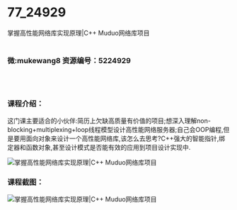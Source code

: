 # 77_24929
掌握高性能网络库实现原理|C++ Muduo网络库项目
<br/></br>
<h3>微:mukewang8 资源编号：5224929</h3>
<br/></br>
<h3>课程介绍：</h3>
<p>这门课主要适合的小伙伴:简历上欠缺高质量有价值的项目;想深入理解non-blocking+multiplexing+loop线程模型设计高性能网络服务器;自己会OOP编程,但是要用面向对象来设计一个高性能网络库,该怎么去思考?C++强大的智能指针,绑定器和函数对象,甚至设计模式是否能有效的应用到项目设计实现中.</p>
<p><img src="https://www.ko996.com/wp-content/uploads/img/2022/06/1-104-300x193.png" alt="掌握高性能网络库实现原理|C++ Muduo网络库项目"></p>
<div class="info-desc">
<h3>课程截图：</h3>
<p><img src="https://www.ko996.com/wp-content/uploads/img/2022/06/2-95.png" alt="掌握高性能网络库实现原理|C++ Muduo网络库项目"></p>


			
</div>
